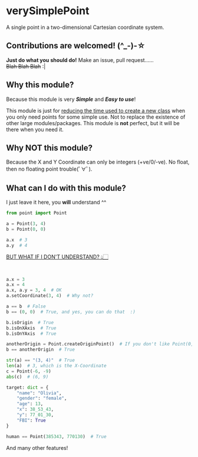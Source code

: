 # verySimplePoint
 A single point in a two-dimensional Cartesian coordinate system.



## Contributions are welcomed! (^_-)-☆
**Just do what you should do!** Make an issue, pull request......<br/>
~~Blah Blah Blah~~  :|


## Why this module?

Because this module is very ***Simple*** and ***Easy to use***!

This module is just for <u>reducing the time used to create a new class</u> when you only need points for some simple use.
Not to replace the existence of other large modules/packages. 
This module is **not** perfect, but it will be there when you need it.



## Why NOT this module?

Because the X and Y Coordinate can only be integers (+ve/0/-ve).
No float, then no floating point trouble(ﾟ∀ﾟ).



## What can I do with this module?

I just leave it here, you **will** understand ^^
```python
from point import Point

a = Point(3, 4)
b = Point(0, 0)

a.x  # 3
a.y  # 4
```
[BUT WHAT IF I DON'T UNDERSTAND? 👆🏻](https://youtu.be/VYMdlCEDYvo)

<br/>

```python
a.x = 3
a.x = 4
a.x, a.y = 3, 4  # OK
a.setCoordinate(3, 4)  # Why not?
```

```python
a == b  # False
b == (0, 0)  # True, and yes, you can do that  :)

b.isOrigin  # True
b.isOnXAxis  # True
b.isOnYAxis  # True

anotherOrigin = Point.createOriginPoint()  # If you don't like Point(0, 0)
b == anotherOrigin  # True
```

```python
str(a) == "(3, 4)"  # True
len(a)  # 3, which is the X-Coordinate
c = Point(-6, -9)
abs(c)  # (6, 9)
```

```python
target: dict = {
    "name": "Olivia",
    "gender": "female",
    "age": 13,
    "x": 38_53_43,
    "y": 77_01_30,
    "FBI": True
}

human == Point(385343, 770130)  # True
```

<!--Ha ha ha I can now see your SOURCECODE I am a HACKER now!!!-->
<p title="Pls look at the source code by yourself (￣ー￣)">And many other features!</p>